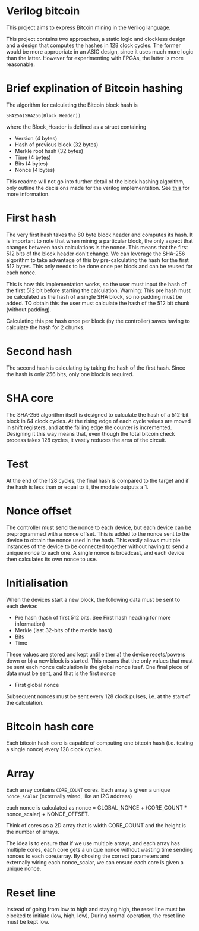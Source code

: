 # Verilog bitcoin

This project aims to express Bitcoin mining in the Verilog language. 

This project contains two approaches, a static logic and clockless design and a design that computes the hashes in 128 clock cycles. The former would be more appropriate in an ASIC design, since it uses much more logic than the latter. However for experimenting with FPGAs, the latter is more reasonable. 

# Brief explination of Bitcoin hashing

The algorithm for calculating the Bitcoin block hash is 

```
SHA256(SHA256(Block_Header))
```

where the Block_Header is defined as a struct containing

- Version (4 bytes)
- Hash of previous block (32 bytes)
- Merkle root hash (32 bytes)
- Time (4 bytes)
- Bits (4 bytes)
- Nonce (4 bytes)

This readme will not go into further detail of the block hashing algorithm, only outline the decisions made for the verilog implementation. See [this](https://en.bitcoin.it/wiki/Block_hashing_algorithm) for more information.

# First hash

The very first hash takes the 80 byte block header and computes its hash. It is important to note that when mining a particular block, the only aspect that changes between hash calculations is the nonce. This means that the first 512 bits of the block header don't change. We can leverage the SHA-256 algorithm to take advantage of this by pre-calculating the hash for the first 512 bytes. This only needs to be done once per block and can be reused for each nonce. 

This is how this implementation works, so the user must input the hash of the first 512 bit before starting the calculation. Warning: This pre hash must be calculated as the hash of a single SHA block, so no padding must be added. TO obtain this the user must calculate the hash of the 512 bit chunk (without padding). 

Calculating this pre hash once per block (by the controller) saves having to calculate the hash for 2 chunks. 

# Second hash

The second hash is calculating by taking the hash of the first hash. Since the hash is only 256 bits, only one block is required.

# SHA core

The SHA-256 algorithm itself is designed to calculate the hash of a 512-bit block in 64 clock cycles. At the rising edge of each cycle values are moved in shift registers, and at the falling edge the counter is incremented. Designing it this way means that, even though the total bitcoin check process takes 128 cycles, it vastly reduces the area of the circuit. 

# Test

At the end of the 128 cycles, the final hash is compared to the target and if the hash is less than or equal to it, the module outputs a 1. 

# Nonce offset

The controller must send the nonce to each device, but each device can be preprogrammed with a nonce offset. This is added to the nonce sent to the device to obtain the nonce used in the hash. This easily allows multiple instances of the device to be connected together without having to send a unique nonce to each one. A single nonce is broadcast, and each device then calculates its own nonce to use.  

# Initialisation

When the devices start a new block, the following data must be sent to each device:

- Pre hash (hash of first 512 bits. See First hash heading for more information)
- Merkle (last 32-bits of the merkle hash)
- Bits 
- Time

These values are stored and kept until either a) the device resets/powers down or b) a new block is started. This means that the only values that must be sent each nonce calculation is the global nonce itsef. One final piece of data must be sent, and that is the first nonce

- First global nonce

Subsequent nonces must be sent every 128 clock pulses, i.e. at the start of the calculation.

# Bitcoin hash core

Each bitcoin hash core is capable of computing one bitcoin hash (i.e. testing a single nonce) every 128 clock cycles.

# Array

Each array contains `CORE_COUNT` cores. Each array is given a unique `nonce_scalar` (externally wired, like an I2C address) 

each nonce is calculated as nonce = GLOBAL_NONCE +  (CORE_COUNT * nonce_scalar) + NONCE_OFFSET. 

Think of cores as a 2D array that is width CORE_COUNT and the height is the number of arrays. 

The idea is to ensure that if we use multiple arrays, and each array has multiple cores, each core gets a unique nonce without wasting time sending nonces to each core/array. By chosing the correct parameters and externally wiring each nonce_scalar, we can ensure each core is given a unique nonce.

# Reset line

Instead of going from low to high and staying high, the reset line must be clocked to initiate (low, high, low), During normal operation, the reset line must be kept low. 